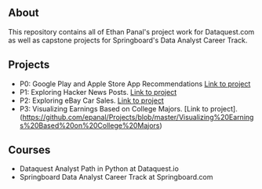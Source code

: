 ## About
This repository contains all of Ethan Panal's project work for Dataquest.com as well as capstone projects for Springboard's Data Analyst Career Track.

## Projects
* P0: Google Play and Apple Store App Recommendations [Link to project](https://github.com/epanal/Projects/tree/master/App%20Profile%20Recommendations)
* P1: Exploring Hacker News Posts. [Link to project](https://github.com/epanal/Projects/tree/master/Exploring%20Hacker%20News%20Posts)
* P2: Exploring eBay Car Sales. [Link to project](https://github.com/epanal/Projects/tree/master/Exploring%20eBay%20Car%20Sales)
* P3: Visualizing Earnings Based on College Majors. [Link to project]. (https://github.com/epanal/Projects/blob/master/Visualizing%20Earnings%20Based%20on%20College%20Majors)
## Courses
* Dataquest Analyst Path in Python at Dataquest.io
* Springboard Data Analyst Career Track at Springboard.com
